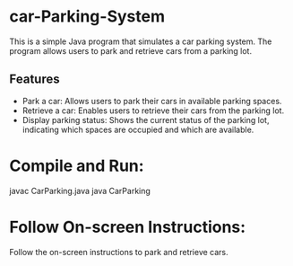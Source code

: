 # car-Parking-System

This is a simple Java program that simulates a car parking system. The program allows users to park and retrieve cars from a parking lot.

## Features

- Park a car: Allows users to park their cars in available parking spaces.
- Retrieve a car: Enables users to retrieve their cars from the parking lot.
- Display parking status: Shows the current status of the parking lot, indicating which spaces are occupied and which are available.

# Compile and Run:

javac CarParking.java
java CarParking

# Follow On-screen Instructions:
Follow the on-screen instructions to park and retrieve cars.

